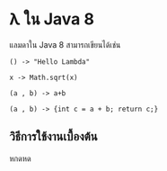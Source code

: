 # λ ใน Java 8
แลมดาใน Java 8 สามารถเขียนได้เช่น 

`() -> "Hello Lambda"`

`x -> Math.sqrt(x)`

`(a , b) -> a+b`

`(a , b) -> {int c = a + b; return c;}`


##  วิธีการใช้งานเบื้องต้น
หกดหด

